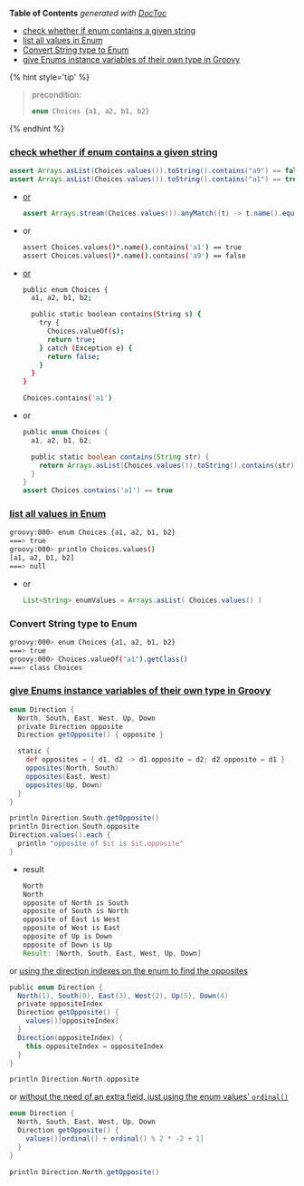<!-- START doctoc generated TOC please keep comment here to allow auto update -->
<!-- DON'T EDIT THIS SECTION, INSTEAD RE-RUN doctoc TO UPDATE -->
**Table of Contents**  *generated with [DocToc](https://github.com/thlorenz/doctoc)*

- [check whether if enum contains a given string](#check-whether-if-enum-contains-a-given-string)
- [list all values in Enum](#list-all-values-in-enum)
- [Convert String type to Enum](#convert-string-type-to-enum)
- [give Enums instance variables of their own type in Groovy](#give-enums-instance-variables-of-their-own-type-in-groovy)

<!-- END doctoc generated TOC please keep comment here to allow auto update -->



{% hint style='tip' %}
> precondition:
> ```groovy
> enum Choices {a1, a2, b1, b2}
> ```
{% endhint %}

### [check whether if enum contains a given string](https://stackoverflow.com/a/51068456/2940319)
```groovy
assert Arrays.asList(Choices.values()).toString().contains("a9") == false
assert Arrays.asList(Choices.values()).toString().contains("a1") == true
```
- [or](https://stackoverflow.com/a/37611080/2940319)
  ```groovy
  assert Arrays.stream(Choices.values()).anyMatch((t) -> t.name().equals("a1")) == true
  ```
- or
  ```bash
  assert Choices.values()*.name().contains('a1') == true
  assert Choices.values()*.name().contains('a9') == false
  ```
- [or](https://stackoverflow.com/a/10171194/2940319)
  ```bash
  public enum Choices {
    a1, a2, b1, b2;

    public static boolean contains(String s) {
      try {
        Choices.valueOf(s);
        return true;
      } catch (Exception e) {
        return false;
      }
    }
  }

  Choices.contains('a1')
  ```

- or
  ```groovy
  public enum Choices {
    a1, a2, b1, b2;

    public static boolean contains(String str) {
      return Arrays.asList(Choices.values()).toString().contains(str)
    }
  }
  assert Choices.contains('a1') == true
  ```

### [list all values in Enum](https://stackoverflow.com/a/15436799/2940319)
```bash
groovy:000> enum Choices {a1, a2, b1, b2}
===> true
groovy:000> println Choices.values()
[a1, a2, b1, b2]
===> null
```
- or
  ```groovy
  List<String> enumValues = Arrays.asList( Choices.values() )
  ```

### Convert String type to Enum
```bash
groovy:000> enum Choices {a1, a2, b1, b2}
===> true
groovy:000> Choices.valueOf("a1").getClass()
===> class Choices
```

### [give Enums instance variables of their own type in Groovy](https://stackoverflow.com/a/11302774/2940319)
```groovy
enum Direction {
  North, South, East, West, Up, Down
  private Direction opposite
  Direction getOpposite() { opposite }

  static {
    def opposites = { d1, d2 -> d1.opposite = d2; d2.opposite = d1 }
    opposites(North, South)
    opposites(East, West)
    opposites(Up, Down)
  }
}

println Direction.South.getOpposite()
println Direction.South.opposite
Direction.values().each {
  println "opposite of $it is $it.opposite"
}
```
- result
  ```groovy
  North
  North
  opposite of North is South
  opposite of South is North
  opposite of East is West
  opposite of West is East
  opposite of Up is Down
  opposite of Down is Up
  Result: [North, South, East, West, Up, Down]
  ```

or [using the direction indexes on the enum to find the opposites](https://ideone.com/OPv1v)
```groovy
public enum Direction {
  North(1), South(0), East(3), West(2), Up(5), Down(4)
  private oppositeIndex
  Direction getOpposite() {
    values()[oppositeIndex]
  }
  Direction(oppositeIndex) {
    this.oppositeIndex = oppositeIndex
  }
}

println Direction.North.opposite
```

or [without the need of an extra field, just using the enum values' `ordinal()`](https://ideone.com/8J8lv)
```groovy
enum Direction {
  North, South, East, West, Up, Down
  Direction getOpposite() {
    values()[ordinal() + ordinal() % 2 * -2 + 1]
  }
}

println Direction.North.getOpposite()
```

